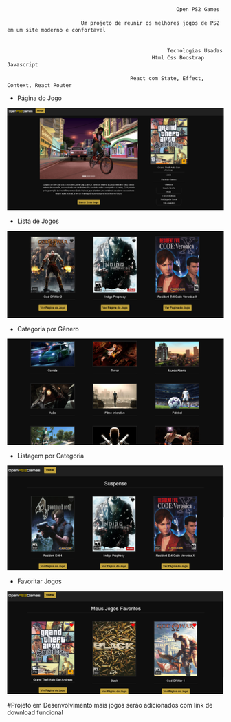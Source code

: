                                                            Open PS2 Games
                                                                   
                            Um projeto de reunir os melhores jogos de PS2 em um site moderno e confortavel
                          
                          
                                                        Tecnologias Usadas
                                                   Html Css Boostrap Javascript 
                                                  
                                            React com State, Effect, Context, React Router
                                  
                                  
                                  
  - Página do Jogo          
                  
 ![alt text](https://github.com/kevinsoares180/Open_PS2_Games-ReactJS/blob/main/public/gamepage.PNG?raw=true)
 
   - Lista de Jogos         
                  
 ![alt text](https://github.com/kevinsoares180/Open_PS2_Games-ReactJS/blob/main/public/games.PNG?raw=true)
 
   - Categoria por Gênero      
                  
 ![alt text](https://github.com/kevinsoares180/Open_PS2_Games-ReactJS/blob/main/public/categorias.PNG?raw=true)
 
   - Listagem por Categoria      
                  
 ![alt text](https://github.com/kevinsoares180/Open_PS2_Games-ReactJS/blob/main/public/suspense.PNG?raw=true)
 
   - Favoritar Jogos      
                  
 ![alt text](https://github.com/kevinsoares180/Open_PS2_Games-ReactJS/blob/main/public/favorito.PNG?raw=true)
 
 
 
 #Projeto em Desenvolvimento mais jogos serão adicionados com link de download funcional
 
